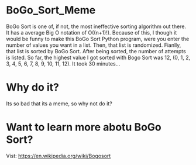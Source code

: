# BoGo_Sort_Meme
BoGo Sort is one of, if not, the most ineffective sorting algorithm out there. It has a average Big O notation of O((n+1)!). Because of this, I though it would be funny to make this BoGo Sort Python program, were you enter the number of values you want in a list. Then, that list is randomized. Fianlly, that list is sorted by BoGo Sort. After being sorted, the number of attempts is listed. So far, the highest value I got sorted with Bogo Sort was 12, (0, 1, 2, 3, 4, 5, 6, 7, 8, 9, 10, 11, 12). It took 30 minutes...

# Why do it?
Its so bad that its a meme, so why not do it?

# Want to learn more abotu BoGo Sort?
Vist: https://en.wikipedia.org/wiki/Bogosort
